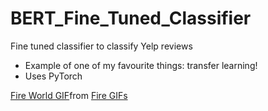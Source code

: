 # BERT_Fine_Tuned_Classifier
Fine tuned classifier to classify Yelp reviews

- Example of one of my favourite things: transfer learning!
- Uses PyTorch

<div class="tenor-gif-embed" data-postid="16051987" data-share-method="host" data-aspect-ratio="2.37037" data-width="100%"><a href="https://tenor.com/view/fire-world-explode-gif-16051987">Fire World GIF</a>from <a href="https://tenor.com/search/fire-gifs">Fire GIFs</a></div> <script type="text/javascript" async src="https://tenor.com/embed.js"></script>
